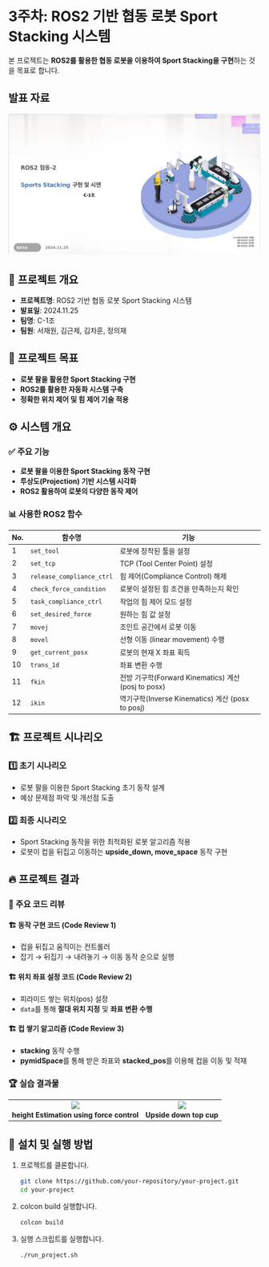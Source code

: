 # 3주차: ROS2 기반 협동 로봇 Sport Stacking 시스템

본 프로젝트는 **ROS2를 활용한 협동 로봇을 이용하여 Sport Stacking을 구현**하는 것을 목표로 합니다.

## 발표 자료  
[![발표](docs/pdf.png)](docs/발표자료.pdf)

## 📌 프로젝트 개요
- **프로젝트명**: ROS2 기반 협동 로봇 Sport Stacking 시스템
- **발표일**: 2024.11.25
- **팀명**: C-1조
- **팀원**: 서재원, 김근제, 김차훈, 정의재

## 🎯 프로젝트 목표
- **로봇 팔을 활용한 Sport Stacking 구현**
- **ROS2를 활용한 자동화 시스템 구축**
- **정확한 위치 제어 및 힘 제어 기술 적용**

## ⚙️ 시스템 개요
### ✅ 주요 기능
- **로봇 팔을 이용한 Sport Stacking 동작 구현**
- **투상도(Projection) 기반 시스템 시각화**
- **ROS2 활용하여 로봇의 다양한 동작 제어**

### 📊 사용한 ROS2 함수
| No. | 함수명 | 기능 |
|----|---------|--------------------------------------------------|
| 1  | `set_tool` | 로봇에 장착된 툴을 설정 |
| 2  | `set_tcp` | TCP (Tool Center Point) 설정 |
| 3  | `release_compliance_ctrl` | 힘 제어(Compliance Control) 해제 |
| 4  | `check_force_condition` | 로봇이 설정된 힘 조건을 만족하는지 확인 |
| 5  | `task_compliance_ctrl` | 작업의 힘 제어 모드 설정 |
| 6  | `set_desired_force` | 원하는 힘 값 설정 |
| 7  | `movej` | 조인트 공간에서 로봇 이동 |
| 8  | `movel` | 선형 이동 (linear movement) 수행 |
| 9  | `get_current_posx` | 로봇의 현재 X 좌표 획득 |
| 10 | `trans_1d` | 좌표 변환 수행 |
| 11 | `fkin` | 전방 기구학(Forward Kinematics) 계산 (posj to posx) |
| 12 | `ikin` | 역기구학(Inverse Kinematics) 계산 (posx to posj) |

## 🏗️ 프로젝트 시나리오
### 1️⃣ 초기 시나리오
- 로봇 팔을 이용한 Sport Stacking 초기 동작 설계
- 예상 문제점 파악 및 개선점 도출

### 2️⃣ 최종 시나리오
- Sport Stacking 동작을 위한 최적화된 로봇 알고리즘 적용
- 로봇이 컵을 뒤집고 이동하는 **upside_down, move_space** 동작 구현

## 🔥 프로젝트 결과
### 📌 주요 코드 리뷰
#### 🏗️ 동작 구현 코드 (Code Review 1)
- 컵을 뒤집고 움직이는 컨트롤러
- 잡기 → 뒤집기 → 내려놓기 → 이동 동작 순으로 실행

#### 🏗️ 위치 좌표 설정 코드 (Code Review 2)
- 피라미드 쌓는 위치(pos) 설정
- `data`를 통해 **절대 위치 지정** 및 **좌표 변환 수행**

#### 🏗️ 컵 쌓기 알고리즘 (Code Review 3)
- **stacking** 동작 수행
- **pymidSpace**를 통해 받은 좌표와 **stacked_pos**를 이용해 컵을 이동 및 적재

### 🏆 실습 결과물
<table>
  <tr>
    <td align="center">
      <img src="docs/stack1.gif" width="295">
      <br><b>height Estimation using force control</b></br>
    </td>
    <td align="center">
      <img src="docs/stack1.gif" width="295">
      <br><b>Upside down top cup</b></br>
    </td>
  </tr>
</table>

## 🚀 설치 및 실행 방법
1. 프로젝트를 클론합니다.
   ```bash
   git clone https://github.com/your-repository/your-project.git
   cd your-project
   ```

2. colcon build 실행합니다. 
   ```bash
   colcon build 
   ```
3. 실행 스크립트를 실행합니다.
   ```bash
   ./run_project.sh
